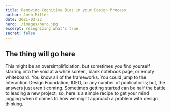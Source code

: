 ```yaml
---
title: Removing Cognitive Bias in your Design Process
author: Josh Miller
date: 2021-03-22
hero: ./images/hero.jpg
excerpt: recognizing what's true
secret: false
---
```


## The thing will go here
This might be an oversimplificiation, but sometimes you find yourself starring into the void at a white screen, blank notebook page, or empty whiteboard. You know all of the frameworks. You could jump to the Interaction Design Foundation, IDEO, or any number of publications; but, the answers just aren't coming. 
Sometimes getting started can be half the battle to leading a new project; so, here is a simple recipe to get your mind jogging when it comes to how we might approach a problem with design thinking.
